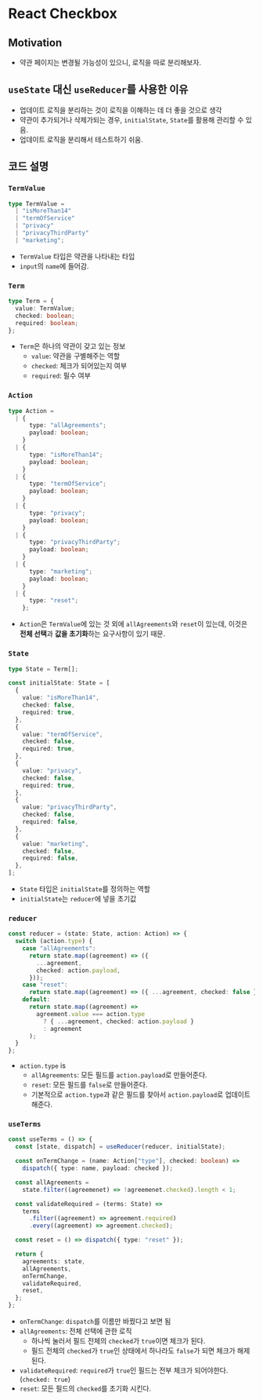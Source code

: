 # React Checkbox
## Motivation
- 약관 페이지는 변경될 가능성이 있으니, 로직을 따로 분리해보자.

## `useState` 대신 `useReducer`를 사용한 이유
- 업데이트 로직을 분리하는 것이 로직을 이해하는 데 더 좋을 것으로 생각
- 약관이 추가되거나 삭제가되는 경우, `initialState`, `State`를 활용해 관리할 수 있음.
- 업데이트 로직을 분리해서 테스트하기 쉬움.

## 코드 설명

### `TermValue`

```ts
type TermValue =
  | "isMoreThan14"
  | "termOfService"
  | "privacy"
  | "privacyThirdParty"
  | "marketing";
```

- `TermValue` 타입은 약관을 나타내는 타입
- `input`의 `name`에 들어감.

### `Term`

```ts
type Term = {
  value: TermValue;
  checked: boolean;
  required: boolean;
};
```

- `Term`은 하나의 약관이 갖고 있는 정보
  - `value`: 약관을 구별해주는 역할
  - `checked`: 체크가 되어있는지 여부
  - `required`: 필수 여부

### `Action`

```ts
type Action =
  | {
      type: "allAgreements";
      payload: boolean;
    }
  | {
      type: "isMoreThan14";
      payload: boolean;
    }
  | {
      type: "termOfService";
      payload: boolean;
    }
  | {
      type: "privacy";
      payload: boolean;
    }
  | {
      type: "privacyThirdParty";
      payload: boolean;
    }
  | {
      type: "marketing";
      payload: boolean;
    }
  | {
      type: "reset";
    };
```

- `Action`은 `TermValue`에 있는 것 외에 `allAgreements`와 `reset`이 있는데, 이것은 **전체 선택**과 **값을 초기화**하는 요구사항이 있기 때문.

### `State`

```ts
type State = Term[];

const initialState: State = [
  {
    value: "isMoreThan14",
    checked: false,
    required: true,
  },
  {
    value: "termOfService",
    checked: false,
    required: true,
  },
  {
    value: "privacy",
    checked: false,
    required: true,
  },
  {
    value: "privacyThirdParty",
    checked: false,
    required: false,
  },
  {
    value: "marketing",
    checked: false,
    required: false,
  },
];
```
- `State` 타입은 `initialState`를 정의하는 역할
- `initialState`는 `reducer`에 넣을 초기값

### `reducer`

```ts
const reducer = (state: State, action: Action) => {
  switch (action.type) {
    case "allAgreements":
      return state.map((agreement) => ({
        ...agreement,
        checked: action.payload,
      }));
    case "reset":
      return state.map((agreement) => ({ ...agreement, checked: false }));
    default:
      return state.map((agreement) =>
        agreement.value === action.type
          ? { ...agreement, checked: action.payload }
          : agreement
      );
  }
};
```

- `action.type` is
  - `allAgreements`: 모든 필드를 `action.payload`로 만들어준다.
  - `reset`: 모든 필드를 `false`로 만들어준다.
  - 기본적으로 `action.type`과 같은 필드를 찾아서 `action.payload`로 업데이트 해준다.

### `useTerms`

```ts
const useTerms = () => {
  const [state, dispatch] = useReducer(reducer, initialState);

  const onTermChange = (name: Action["type"], checked: boolean) =>
    dispatch({ type: name, payload: checked });

  const allAgreements =
    state.filter((agreemenet) => !agreemenet.checked).length < 1;

  const validateRequired = (terms: State) =>
    terms
      .filter((agreement) => agreement.required)
      .every((agreement) => agreement.checked);

  const reset = () => dispatch({ type: "reset" });

  return {
    agreements: state,
    allAgreements,
    onTermChange,
    validateRequired,
    reset,
  };
};
```

- `onTermChange`: `dispatch`를 이름만 바꿨다고 보면 됨
- `allAgreements`: 전체 선택에 관한 로직
  - 하나씩 눌러서 필드 전체의 `checked`가 `true`이면 체크가 된다.
  - 필드 전체의 `checked`가 `true`인 상태에서 하나라도 `false`가 되면 체크가 해제된다.
- `validateRequired`: `required`가 `true`인 필드는 전부 체크가 되어야한다.(`checked: true`)
- `reset`: 모든 필드의 `checked`를 초기화 시킨다.